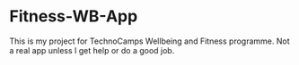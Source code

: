 # Fitness-WB-App
This is my project for TechnoCamps Wellbeing and Fitness programme. Not a real app unless I get help or do a good job.
